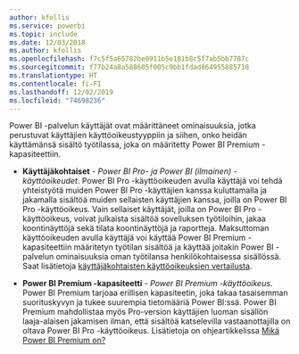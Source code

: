 ```yaml
---
author: kfollis
ms.service: powerbi
ms.topic: include
ms.date: 12/03/2018
ms.author: kfollis
ms.openlocfilehash: f7c5f5a65782be0911b5e181b8c5f7ab5bb7787c
ms.sourcegitcommit: f77b24a8a588605f005c9bb1fdad864955885718
ms.translationtype: HT
ms.contentlocale: fi-FI
ms.lasthandoff: 12/02/2019
ms.locfileid: "74698236"
---
```

Power BI -palvelun käyttäjät ovat määrittäneet ominaisuuksia, jotka perustuvat käyttäjien käyttöoikeustyyppiin ja siihen, onko heidän käyttämänsä sisältö työtilassa, joka on määritetty Power BI Premium -kapasiteettiin.


* **Käyttäjäkohtaiset** - *Power BI Pro- ja Power BI (ilmainen) -käyttöoikeudet*. Power BI Pro -käyttöoikeuden avulla käyttäjä voi tehdä yhteistyötä muiden Power BI Pro -käyttäjien kanssa kuluttamalla ja jakamalla sisältöä muiden sellaisten käyttäjien kanssa, joilla on Power BI Pro -käyttöoikeus. Vain sellaiset käyttäjät, joilla on Power BI Pro -käyttöoikeus, voivat julkaista sisältöä sovelluksen työtiloihin, jakaa koontinäyttöjä sekä tilata koontinäyttöjä ja raportteja. Maksuttoman käyttöoikeuden avulla käyttäjä voi käyttää Power BI Premium -kapasiteettiin määritetyn työtilan sisältöä ja käyttää joitakin Power BI -palvelun ominaisuuksia oman työtilansa henkilökohtaisessa sisällössä. Saat lisätietoja [käyttäjäkohtaisten käyttöoikeuksien vertailusta](../service-features-license-type.md#per-user-license-type-comparison).


* **Power BI Premium -kapasiteetti** - *Power BI Premium -käyttöoikeus*. Power BI Premium tarjoaa erillisen kapasiteetin, joka takaa tasaisemman suorituskyvyn ja tukee suurempia tietomääriä Power BI:ssä. Power BI Premium mahdollistaa myös Pro-version käyttäjien luoman sisällön laaja-alaisen jakamisen ilman, että sisältöä katselevilla vastaanottajilla on oltava Power BI Pro -käyttöoikeus. Lisätietoja on ohjeartikkelissa [Mikä Power BI Premium on?](../service-premium-what-is.md)

